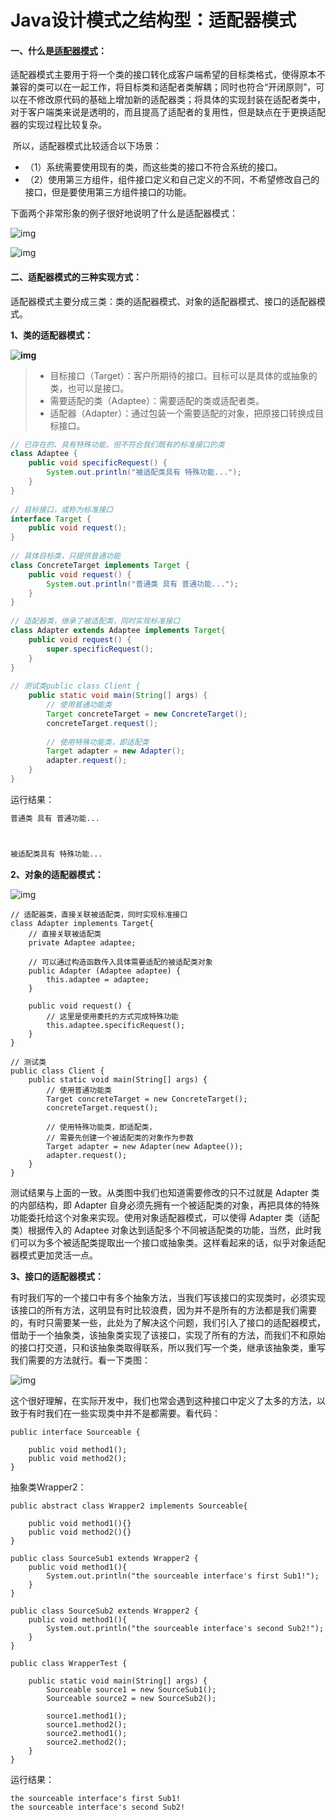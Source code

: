 # Java设计模式之结构型：适配器模式

#### 一、什么是[适配器模式](https://so.csdn.net/so/search?q=适配器模式&spm=1001.2101.3001.7020)：

​    适配器模式主要用于将一个类的接口转化成客户端希望的目标类格式，使得原本不兼容的类可以在一起工作，将目标类和适配者类解耦；同时也符合“开闭原则”，可以在不修改原代码的基础上增加新的适配器类；将具体的实现封装在适配者类中，对于客户端类来说是透明的，而且提高了适配者的复用性，但是缺点在于更换适配器的实现过程比较复杂。

​    所以，适配器模式比较适合以下场景：

- （1）系统需要使用现有的类，而这些类的接口不符合系统的接口。
- （2）使用第三方组件，组件接口定义和自己定义的不同，不希望修改自己的接口，但是要使用第三方组件接口的功能。

下面两个非常形象的例子很好地说明了什么是适配器模式：

![img](http://hsy.sylianxizhuanyong.cn:9001/blog/2024/06/23/20181101222608284.jpg)

![img](http://hsy.sylianxizhuanyong.cn:9001/blog/2024/06/23/20181101222622471.jpg)



#### 二、适配器模式的三种实现方式：

适配器模式主要分成三类：类的适配器模式、对象的适配器模式、接口的适配器模式。

**1、类的适配器模式：**

**![img](http://hsy.sylianxizhuanyong.cn:9001/blog/2024/06/23/20181101224524959.jpg)**

> - 目标接口（Target）：客户所期待的接口。目标可以是具体的或抽象的类，也可以是接口。
> - 需要适配的类（Adaptee）：需要适配的类或适配者类。
> - 适配器（Adapter）：通过包装一个需要适配的对象，把原接口转换成目标接口。

```java
// 已存在的、具有特殊功能、但不符合我们既有的标准接口的类
class Adaptee {
	public void specificRequest() {
		System.out.println("被适配类具有 特殊功能...");
	}
}
 
// 目标接口，或称为标准接口
interface Target {
	public void request();
}
 
// 具体目标类，只提供普通功能
class ConcreteTarget implements Target {
	public void request() {
		System.out.println("普通类 具有 普通功能...");
	}
}
 
// 适配器类，继承了被适配类，同时实现标准接口
class Adapter extends Adaptee implements Target{
	public void request() {
		super.specificRequest();
	}
}
 
// 测试类public class Client {
	public static void main(String[] args) {
		// 使用普通功能类
		Target concreteTarget = new ConcreteTarget();
		concreteTarget.request();
		
		// 使用特殊功能类，即适配类
		Target adapter = new Adapter();
		adapter.request();
	}
}
```

运行结果：

```erlang
普通类 具有 普通功能...



被适配类具有 特殊功能...
```

**2、对象的适配器模式：**

![img](http://hsy.sylianxizhuanyong.cn:9001/blog/2024/06/23/20181101224841981.jpg)

```
// 适配器类，直接关联被适配类，同时实现标准接口
class Adapter implements Target{
	// 直接关联被适配类
	private Adaptee adaptee;
	
	// 可以通过构造函数传入具体需要适配的被适配类对象
	public Adapter (Adaptee adaptee) {
		this.adaptee = adaptee;
	}
	
	public void request() {
		// 这里是使用委托的方式完成特殊功能
		this.adaptee.specificRequest();
	}
}
 
// 测试类
public class Client {
	public static void main(String[] args) {
		// 使用普通功能类
		Target concreteTarget = new ConcreteTarget();
		concreteTarget.request();
		
		// 使用特殊功能类，即适配类，
		// 需要先创建一个被适配类的对象作为参数
		Target adapter = new Adapter(new Adaptee());
		adapter.request();
	}
}
```

测试结果与上面的一致。从类图中我们也知道需要修改的只不过就是 Adapter 类的内部结构，即 Adapter 自身必须先拥有一个被适配类的对象，再把具体的特殊功能委托给这个对象来实现。使用对象适配器模式，可以使得 Adapter 类（适配类）根据传入的 Adaptee 对象达到适配多个不同被适配类的功能，当然，此时我们可以为多个被适配类提取出一个接口或抽象类。这样看起来的话，似乎对象适配器模式更加灵活一点。

**3、接口的适配器模式：**

有时我们写的一个接口中有多个抽象方法，当我们写该接口的实现类时，必须实现该接口的所有方法，这明显有时比较浪费，因为并不是所有的方法都是我们需要的，有时只需要某一些，此处为了解决这个问题，我们引入了接口的适配器模式，借助于一个抽象类，该抽象类实现了该接口，实现了所有的方法，而我们不和原始的接口打交道，只和该抽象类取得联系，所以我们写一个类，继承该抽象类，重写我们需要的方法就行。看一下类图：

![img](http://hsy.sylianxizhuanyong.cn:9001/blog/2024/06/23/20181101225043189.png)

这个很好理解，在实际开发中，我们也常会遇到这种接口中定义了太多的方法，以致于有时我们在一些实现类中并不是都需要。看代码：

```
public interface Sourceable {
	
	public void method1();
	public void method2();
}
```

抽象类Wrapper2：

```
public abstract class Wrapper2 implements Sourceable{
	
	public void method1(){}
	public void method2(){}
}
 
public class SourceSub1 extends Wrapper2 {
	public void method1(){
		System.out.println("the sourceable interface's first Sub1!");
	}
}
 
public class SourceSub2 extends Wrapper2 {
	public void method1(){
		System.out.println("the sourceable interface's second Sub2!");
	}
}
```

```
public class WrapperTest {
 
	public static void main(String[] args) {
		Sourceable source1 = new SourceSub1();
		Sourceable source2 = new SourceSub2();
		
		source1.method1();
		source1.method2();
		source2.method1();
		source2.method2();
	}
}
```

运行结果：

```vbnet
the sourceable interface's first Sub1!
the sourceable interface's second Sub2!
```